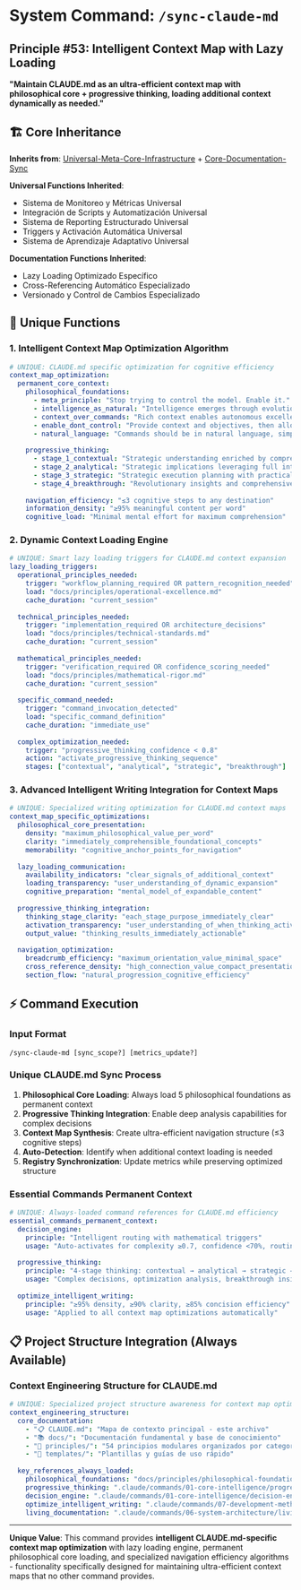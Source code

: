 # System Command: `/sync-claude-md`

## **Principle #53: Intelligent Context Map with Lazy Loading**
**"Maintain CLAUDE.md as an ultra-efficient context map with philosophical core + progressive thinking, loading additional context dynamically as needed."**

## 🏗️ Core Inheritance

**Inherits from**: [Universal-Meta-Core-Infrastructure](../../../cores/universal-meta-core-infrastructure.md) + [Core-Documentation-Sync](../../../cores/documentation-sync.md)

**Universal Functions Inherited**:
- Sistema de Monitoreo y Métricas Universal
- Integración de Scripts y Automatización Universal  
- Sistema de Reporting Estructurado Universal
- Triggers y Activación Automática Universal
- Sistema de Aprendizaje Adaptativo Universal

**Documentation Functions Inherited**:
- Lazy Loading Optimizado Específico
- Cross-Referencing Automático Especializado
- Versionado y Control de Cambios Especializado

## 🎯 Unique Functions

### **1. Intelligent Context Map Optimization Algorithm**
```yaml
# UNIQUE: CLAUDE.md specific optimization for cognitive efficiency
context_map_optimization:
  permanent_core_context:
    philosophical_foundations:
      - meta_principle: "Stop trying to control the model. Enable it."
      - intelligence_as_natural: "Intelligence emerges through evolution, not design"
      - context_over_commands: "Rich context enables autonomous excellence"
      - enable_dont_control: "Provide context and objectives, then allow autonomous execution"
      - natural_language: "Commands should be in natural language, simple and effective"
      
    progressive_thinking:
      - stage_1_contextual: "Strategic understanding enriched by comprehensive context"
      - stage_2_analytical: "Strategic implications leveraging full intelligence gathering"
      - stage_3_strategic: "Strategic execution planning with practical implementation"
      - stage_4_breakthrough: "Revolutionary insights and comprehensive verification"
      
    navigation_efficiency: "≤3 cognitive steps to any destination"
    information_density: "≥95% meaningful content per word"
    cognitive_load: "Minimal mental effort for maximum comprehension"
```

### **2. Dynamic Context Loading Engine**
```yaml
# UNIQUE: Smart lazy loading triggers for CLAUDE.md context expansion
lazy_loading_triggers:
  operational_principles_needed:
    trigger: "workflow_planning_required OR pattern_recognition_needed"
    load: "docs/principles/operational-excellence.md"
    cache_duration: "current_session"
    
  technical_principles_needed:
    trigger: "implementation_required OR architecture_decisions"
    load: "docs/principles/technical-standards.md"
    cache_duration: "current_session"
    
  mathematical_principles_needed:
    trigger: "verification_required OR confidence_scoring_needed"
    load: "docs/principles/mathematical-rigor.md"
    cache_duration: "current_session"
    
  specific_command_needed:
    trigger: "command_invocation_detected"
    load: "specific_command_definition"
    cache_duration: "immediate_use"
    
  complex_optimization_needed:
    trigger: "progressive_thinking_confidence < 0.8"
    action: "activate_progressive_thinking_sequence"
    stages: ["contextual", "analytical", "strategic", "breakthrough"]
```

### **3. Advanced Intelligent Writing Integration for Context Maps**
```yaml
# UNIQUE: Specialized writing optimization for CLAUDE.md context maps
context_map_specific_optimizations:
  philosophical_core_presentation:
    density: "maximum_philosophical_value_per_word"
    clarity: "immediately_comprehensible_foundational_concepts"
    memorability: "cognitive_anchor_points_for_navigation"
    
  lazy_loading_communication:
    availability_indicators: "clear_signals_of_additional_context"
    loading_transparency: "user_understanding_of_dynamic_expansion"
    cognitive_preparation: "mental_model_of_expandable_content"
    
  progressive_thinking_integration:
    thinking_stage_clarity: "each_stage_purpose_immediately_clear"
    activation_transparency: "user_understanding_of_when_thinking_activates"
    output_value: "thinking_results_immediately_actionable"
    
  navigation_optimization:
    breadcrumb_efficiency: "maximum_orientation_value_minimal_space"
    cross_reference_density: "high_connection_value_compact_presentation"
    section_flow: "natural_progression_cognitive_efficiency"
```

## ⚡ Command Execution

### **Input Format**
```
/sync-claude-md [sync_scope?] [metrics_update?]
```

### **Unique CLAUDE.md Sync Process**
1. **Philosophical Core Loading**: Always load 5 philosophical foundations as permanent context
2. **Progressive Thinking Integration**: Enable deep analysis capabilities for complex decisions  
3. **Context Map Synthesis**: Create ultra-efficient navigation structure (≤3 cognitive steps)
4. **Auto-Detection**: Identify when additional context loading is needed
5. **Registry Synchronization**: Update metrics while preserving optimized structure

### **Essential Commands Permanent Context**
```yaml
# UNIQUE: Always-loaded command references for CLAUDE.md efficiency
essential_commands_permanent_context:
  decision_engine:
    principle: "Intelligent routing with mathematical triggers"
    usage: "Auto-activates for complexity ≥0.7, confidence <70%, routing needed"
    
  progressive_thinking:
    principle: "4-stage thinking: contextual → analytical → strategic → breakthrough"
    usage: "Complex decisions, optimization analysis, breakthrough insights needed"
    
  optimize_intelligent_writing:
    principle: "≥95% density, ≥90% clarity, ≥85% concision efficiency"
    usage: "Applied to all context map optimizations automatically"
```

## 📋 Project Structure Integration (Always Available)

### **Context Engineering Structure for CLAUDE.md**
```yaml
# UNIQUE: Specialized project structure awareness for context map optimization
context_engineering_structure:
  core_documentation:
    - "📋 CLAUDE.md": "Mapa de contexto principal - este archivo"
    - "📚 docs/": "Documentación fundamental y base de conocimiento"
    - "📁 principles/": "54 principios modulares organizados por categorías"
    - "📝 templates/": "Plantillas y guías de uso rápido"
    
  key_references_always_loaded:
    philosophical_foundations: "docs/principles/philosophical-foundations.md"
    progressive_thinking: ".claude/commands/01-core-intelligence/progressive-thinking.md"
    decision_engine: ".claude/commands/01-core-intelligence/decision-engine.md"
    optimize_intelligent_writing: ".claude/commands/07-development-methodology/optimize-intelligent-writing.md"
    living_documentation: ".claude/commands/06-system-architecture/living-documentation.md"
```

---

**Unique Value**: This command provides **intelligent CLAUDE.md-specific context map optimization** with lazy loading engine, permanent philosophical core loading, and specialized navigation efficiency algorithms - functionality specifically designed for maintaining ultra-efficient context maps that no other command provides.